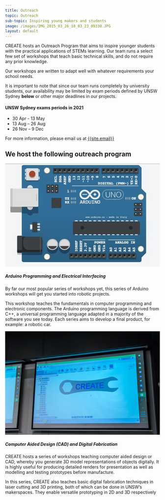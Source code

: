 ```yaml
---
title: Outreach
topic: Outreach
sub-topic: Inspiring young makers and students
image: /images/IMG_2015_03_26_18_03_23_09338.JPG
layout: default
---
```

CREATE hosts an Outreach Program that aims to inspire younger students with the practical applications of STEMs learning. Our team runs a select few set of workshops that teach basic technical skills, and do not require any prior knowledge.

Our workshops are written to adapt well with whatever requirements your school needs.

It is important to note that since our team runs completely by university students, our availability may be limited by exam periods defined by UNSW Sydney **below** or other major deadlines in our projects.

#### UNSW Sydney exams periods in 2021

- 30 Apr - 13 May
- 13 Aug – 26 Aug
- 26 Nov – 9 Dec

For more information, please email us at <a href="mailto:{{site.email}}">{{site.email}}</a>

## We host the following outreach program

<div class="row">
    <div class="col-md">
        <div class="card-group">
            <div class="card">
                <img src="/images/arduino.jpg" alt="arduino" class="card-img-top">
                <div class="card-body black">
                    <div class="card-header">
                        <h5>Arduino Programming and Electrical Interfacing</h5>
                    </div>
                    <div class="card-body">
                        <p>
                            By far our most popular series of workshops yet, this series of Arduino workshops
                            will get you started into robotic projects.
                        </p>
                        <p>
                            This workshop teaches the fundamentals in computer programming and electronic components.
                            The Arduino programming language is derived from C++, a universal programming language
                            adapted in a majority of the software you see today. Each series aims to develop a final
                            product, for example: a robotic car.
                        </p>
                    </div>
                </div>
            </div>
            <div class="card">
                <img src="/images/20180430_CREATE_CAD1-0015.jpg" alt="CAD" class="card-img-top">
                <div class="card-body black">
                    <div class="card-header">
                        <h5>Computer Aided Design (CAD) and Digital Fabrication</h5>
                    </div>
                    <div class="card-body">
                        <p>
                            CREATE hosts a series of workshops teaching computer aided design or CAD, whereby you
                            generate 3D model representations of objects digitally. It is highly useful for producing
                            detailed renders for presentation as well as modelling and testing prototypes before
                            manufacture.
                        </p>
                        <p>
                            In this series, CREATE also teaches basic digital fabrication techniques in laser cutting
                            and 3D printing, both of which can be done in UNSW’s makerspaces. They enable versatile
                            prototyping in 2D and 3D respectively
                        </p>
                    </div>
                </div>
            </div>
        </div>
    </div>
</div>
